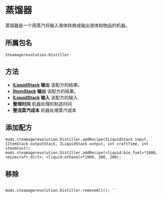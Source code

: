 # 蒸馏器

蒸馏器是一个用蒸汽将输入液体转换成输出液体和物品的机器。

## 所属包名
`Steamagerevolution.Distiller`

## 方法

- **[ILiquidStack](/Vanilla/Liquids/ILiquidStack/) 输出** 该配方的结果。
- **[IItemStack](/Vanilla/Items/IItemStack/) 输出** 该配方的结果。
- **[ILiquidStack](/Vanilla/Liquids/ILiquidStack/) 输入** 该配方的输入.
- **整理时间** 机器处理的制造时间
- **整流蒸汽成本** 机器处理蒸汽成本

## 添加配方

```zenscript
mods.steamagerevolution.Distiller.addRecipe(ILiquidStack input, IItemStack outputStack, ILiquidStack output, int craftTime, int steamCost);
mods.steamagerevolution.Distiller.addRecipe(<liquid:bio_fuel>*1000, <minecraft:dirt>, <liquid:ethanol>*1000, 200, 200);
```

## 移除

```zenscript mods.steamagerevolution.Distiller.removeRecipe(IItemStack outputStack, ILiquidStack output); mods.steamagerevolution.Distiller.removeRecipe(<minecraft:cobblestone>, <liquid:lava>);

mods.steamagerevolution.Distiller.removeAll(); ``
